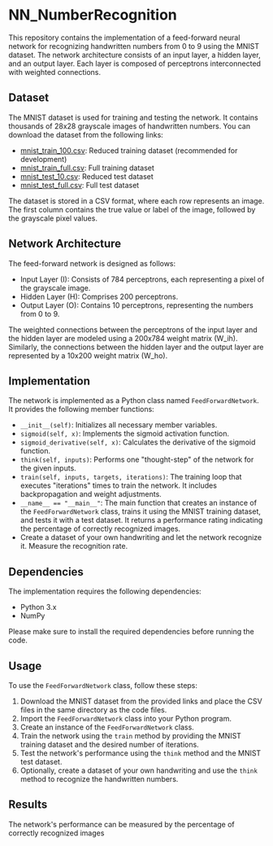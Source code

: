 # NN_NumberRecognition

This repository contains the implementation of a feed-forward neural network for recognizing handwritten numbers from 0 to 9 using the MNIST dataset. The network architecture consists of an input layer, a hidden layer, and an output layer. Each layer is composed of perceptrons interconnected with weighted connections.

## Dataset

The MNIST dataset is used for training and testing the network. It contains thousands of 28x28 grayscale images of handwritten numbers. You can download the dataset from the following links:

- [mnist_train_100.csv](link-to-mnist_train_100.csv): Reduced training dataset (recommended for development)
- [mnist_train_full.csv](link-to-mnist_train_full.csv): Full training dataset
- [mnist_test_10.csv](link-to-mnist_test_10.csv): Reduced test dataset
- [mnist_test_full.csv](link-to-mnist_test_full.csv): Full test dataset

The dataset is stored in a CSV format, where each row represents an image. The first column contains the true value or label of the image, followed by the grayscale pixel values.

## Network Architecture

The feed-forward network is designed as follows:

- Input Layer (I): Consists of 784 perceptrons, each representing a pixel of the grayscale image.
- Hidden Layer (H): Comprises 200 perceptrons.
- Output Layer (O): Contains 10 perceptrons, representing the numbers from 0 to 9.

The weighted connections between the perceptrons of the input layer and the hidden layer are modeled using a 200x784 weight matrix (W_ih). Similarly, the connections between the hidden layer and the output layer are represented by a 10x200 weight matrix (W_ho).

## Implementation

The network is implemented as a Python class named `FeedForwardNetwork`. It provides the following member functions:

- `__init__(self)`: Initializes all necessary member variables.
- `sigmoid(self, x)`: Implements the sigmoid activation function.
- `sigmoid_derivative(self, x)`: Calculates the derivative of the sigmoid function.
- `think(self, inputs)`: Performs one "thought-step" of the network for the given inputs.
- `train(self, inputs, targets, iterations)`: The training loop that executes "iterations" times to train the network. It includes backpropagation and weight adjustments.
- `__name__ == "__main__"`: The main function that creates an instance of the `FeedForwardNetwork` class, trains it using the MNIST training dataset, and tests it with a test dataset. It returns a performance rating indicating the percentage of correctly recognized images.
- Create a dataset of your own handwriting and let the network recognize it. Measure the recognition rate.

## Dependencies

The implementation requires the following dependencies:

- Python 3.x
- NumPy

Please make sure to install the required dependencies before running the code.

## Usage

To use the `FeedForwardNetwork` class, follow these steps:

1. Download the MNIST dataset from the provided links and place the CSV files in the same directory as the code files.
2. Import the `FeedForwardNetwork` class into your Python program.
3. Create an instance of the `FeedForwardNetwork` class.
4. Train the network using the `train` method by providing the MNIST training dataset and the desired number of iterations.
5. Test the network's performance using the `think` method and the MNIST test dataset.
6. Optionally, create a dataset of your own handwriting and use the `think` method to recognize the handwritten numbers.

## Results

The network's performance can be measured by the percentage of correctly recognized images

